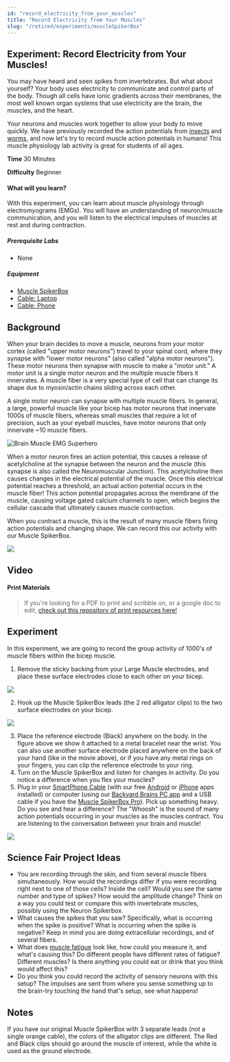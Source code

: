 ```yaml
---
id: "record_electricity_from_your_muscles"
title: "Record Electricity from Your Muscles"
slug: "/retired/experiments/muscleSpikerBox"
---
```


## Experiment:  Record Electricity from Your Muscles!


You may have heard and seen spikes from invertebrates. But what about
yourself? Your body uses electricity to communicate and control parts of the
body. Though all cells have ionic gradients across their membranes, the most
well known organ systems that use electricity are the brain, the muscles, and
the heart.

Your neurons and muscles work together to allow your body to move quickly. We
have previously recorded the action potentials from
[insects](http://www.backyardbrains.com/experiments/spikerbox) and
[worms](http://www.backyardbrains.com/experiments/speed), and now let's try to
record muscle action potentials in humans! This muscle physiology lab activity
is great for students of all ages.

**Time**  30 Minutes

**Difficulty**  Beginner

#### What will you learn?

With this experiment, you can learn about muscle physiology through
electromyograms (EMGs). You will have an understanding of neuron/muscle
communication, and you will listen to the electrical impulses of muscles at
rest and during contraction.

##### Prerequisite Labs

* None

##### Equipment

* [Muscle SpikerBox](https://backyardbrains.com/products/emgspikerbox)
* [Cable: Laptop](https://backyardbrains.com/products/laptopcable) 
* [Cable: Phone](https://backyardbrains.com/products/smartphonecable)

## Background

When your brain decides to move a muscle, neurons from your motor cortex
(called "upper motor neurons") travel to your spinal cord, where they synapse
with "lower motor neurons" (also called "alpha motor neurons"). These motor
neurons then synapse with muscle to make a "motor unit." A motor unit is a
single motor neuron and the multiple muscle fibers it innervates. A muscle
fiber is a very special type of cell that can change its shape due to
myosin/actin chains sliding across each other.

A single motor neuron can synapse with multiple muscle fibers. In general, a
large, powerful muscle like your bicep has motor neurons that innervate 1000s
of muscle fibers, whereas small muscles that require a lot of precision, such
as your eyeball muscles, have motor neurons that only innervate ~10 muscle
fibers.

![Brain Muscle EMG Superhero](./img/emg_brain_muscle_superhero.jpg)

When a motor neuron fires an action potential, this causes a release of
acetylcholine at the synapse between the neuron and the muscle (this synapse
is also called the Neuromuscular Junction). This acetylcholine then causes
changes in the electrical potential of the muscle. Once this electrical
potential reaches a threshold, an actual action potential occurs in the muscle
fiber! This action potential propagates across the membrane of the muscle,
causing voltage gated calcium channels to open, which begins the cellular
cascade that ultimately causes muscle contraction.

When you contract a muscle, this is the result of many muscle fibers firing
action potentials and changing shape. We can record this our activity with our
Muscle SpikerBox.

[ ![](./img/bicep.jpg)](./img/bicep.jpg)

## Video

#### Print Materials

> If you're looking for a PDF to print and scribble on, or a google doc to
> edit, [check out this repository of print resources here!](https://drive.google.com/drive/folders/1bE1B0DvsGNauhyj-z8YjzuBXmFYivfkR?usp=sharing)

## Experiment

In this experiment, we are going to record the group activity of 1000's of
muscle fibers within the bicep muscle.

  1. Remove the sticky backing from your Large Muscle electrodes, and place these surface electrodes close to each other on your bicep. 

[ ![](./img/EMG-Placement.png)](./img/EMG-Placement.png)

  2. Hook up the Muscle SpikerBox leads (the 2 red alligator clips) to the two surface electrodes on your bicep. 

[ ![](./img/EMG-SetupEMG.png)](./img/EMG-SetupEMG.png)

  3. Place the reference electrode (Black) anywhere on the body. In the figure above we show it attached to a metal bracelet near the wrist. You can also use another surface electrode placed anywhere on the back of your hand (like in the movie above), or if you have any metal rings on your fingers, you can clip the reference electrode to your ring. 
  4. Turn on the Muscle SpikerBox and listen for changes in activity. Do you notice a difference when you flex your muscles?
  5. Plug in your [SmartPhone Cable](https://backyardbrains.com/products/smartphonecable) (with our free [Android](https://play.google.com/store/apps/details?id=com.backyardbrains) or [iPhone](https://itunes.apple.com/gb/app/backyard-brains/id367151200?mt=8) apps installed) or computer (using our [Backyard Brains PC app](http://www.backyardbrains.com/files/Backyard_Brains_Neuron_Recorder_Install.air.zip) and a USB cable if you have the [Muscle SpikerBox Pro](https://backyardbrains.com/products/musclespikerboxpro)). Pick up something heavy. Do you see and hear a difference? The "Whoosh" is the sound of many action potentials occurring in your muscles as the muscles contract. You are listening to the conversation between your brain and muscle! 

[ ![](./img/EMG-iPhone.png)](./img/EMG-iPhone.png)

## Science Fair Project Ideas

* You are recording through the skin, and from several muscle fibers simultaneously. How would the recordings differ if you were recording right next to one of those cells? Inside the cell? Would you see the same number and type of spikes? How would the amplitude change? Think on a way you could test or compare this with invertebrate muscles, possibly using the Neuron Spikerbox. 
* What causes the spikes that you saw? Specifically, what is occurring when the spike is positive? What is occurring when the spike is negative? Keep in mind you are doing extracellular recordings, and of several fibers. 
* What does [muscle fatigue](https://backyardbrains.com/experiments/fatigue) look like, how could you measure it, and what's causing this? Do different people have different rates of fatigue? Different muscles? Is there anything you could eat or drink that you think would affect this? 
* Do you think you could record the activity of sensory neurons with this setup? The impulses are sent from where you sense something up to the brain-try touching the hand that's setup, see what happens!

## Notes

If you have our original Muscle SpikerBox with 3 separate leads (not a single
orange cable), the colors of the alligator clips are different. The Red and
Black clips should go around the muscle of interest, while the white is used
as the ground electrode.

